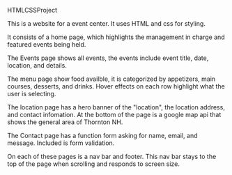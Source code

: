 HTMLCSSProject

This is a website for a event center. It uses HTML and css for styling.

It consists of a home page, which highlights the management in charge and featured events being held.

The Events page shows all events, the events include event title, date, location, and details.

The menu page show food availble, it is categorized by appetizers, main courses, desserts, and drinks. Hover effects on each row highlight what the user is selecting.

The location page has a hero banner of the "location", the location address, and contact infomation. At the bottom of the page is a google map api that shows the general area of Thornton NH.

The Contact page has a function form asking for name, email, and message. Included is form validation.

On each of these pages is a nav bar and footer. This nav bar stays to the top of the page when scrolling and responds to screen size.
